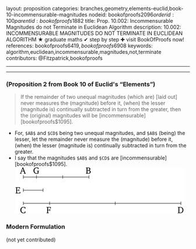 layout: proposition
categories: branches,geometry,elements-euclid,book-10-incommensurable-magnitudes
nodeid: bookofproofs$2096
orderid: 100
parentid: bookofproofs$1882
title: Prop. 10.002: Incommensurable Magnitudes do not Terminate in Euclidean Algorithm
description: 10.002: INCOMMENSURABLE MAGNITUDES DO NOT TERMINATE IN EUCLIDEAN ALGORITHM &#9733; graduate maths &#10004; step by step &#10010; visit BookOfProofs now!
references: bookofproofs$6419,bookofproofs$6908
keywords: algorithm,euclidean,incommensurable,magnitudes,not,terminate
contributors: @Fitzpatrick,bookofproofs

---


---

### (Proposition 2 from Book 10 of Euclid's “Elements”)

> If the remainder of two unequal magnitudes (which are) [laid out] never measures the (magnitude) before it, (when) the lesser (magnitude is) continually subtracted in turn from the greater, then the (original) magnitudes will be [incommensurable][bookofproofs$1095].

* For, `$AB$` and `$CD$` being two unequal magnitudes, and `$AB$` (being) the lesser, let the remainder never measure the (magnitude) before it, (when) the lesser (magnitude is) continually subtracted in turn from the greater.
* I say that the magnitudes `$AB$` and `$CD$` are [incommensurable][bookofproofs$1095].
![fig002e](https://github.com/bookofproofs/bookofproofs.github.io/blob/main/_sources/_assets/images/euclid/Book10/fig002e.png?raw=true)


### Modern Formulation

(not yet contributed)

